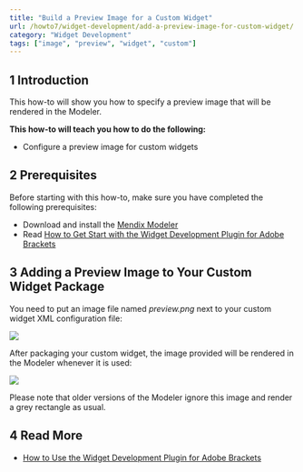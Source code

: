 ```yaml
---
title: "Build a Preview Image for a Custom Widget"
url: /howto7/widget-development/add-a-preview-image-for-custom-widget/
category: "Widget Development"
tags: ["image", "preview", "widget", "custom"]
---
```


## 1 Introduction

This how-to will show you how to specify a preview image that will be rendered in the Modeler.

**This how-to will teach you how to do the following:**

* Configure a preview image for custom widgets

## 2 Prerequisites

Before starting with this how-to, make sure you have completed the following prerequisites:

* Download and install the [Mendix Modeler](https://marketplace.mendix.com/link/studiopro/)
* Read [How to Get Start with the Widget Development Plugin for Adobe Brackets](/howto7/widget-development/use-the-widget-development-plugin-for-adobe-brackets/)

## 3 Adding a Preview Image to Your Custom Widget Package

You need to put an image file named *preview.png* next to your custom widget XML configuration file:

![](/attachments/howto7/widget-development/add-a-preview-image-for-custom-widget/01_Folder_View.png)

After packaging your custom widget, the image provided will be rendered in the Modeler whenever it is used:

![](/attachments/howto7/widget-development/add-a-preview-image-for-custom-widget/02_Modeler_Preview.png)

Please note that older versions of the Modeler ignore this image and render a grey rectangle as usual.

## 4 Read More

* [How to Use the Widget Development Plugin for Adobe Brackets](/howto7/widget-development/use-the-widget-development-plugin-for-adobe-brackets/)
